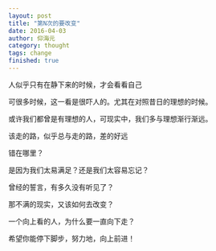 ```yaml
---
layout: post
title: "第N次的要改变"
date: 2016-04-03
author: 仰海元
category: thought
tags: change
finished: true
---
```


人似乎只有在静下来的时候，才会看看自己

可很多时候，这一看是很吓人的。尤其在对照昔日的理想的时候。

或许我们都曾是有理想的人，可现实中，我们多与理想渐行渐远。

该走的路，似乎总与走的路，差的好远

错在哪里？

是因为我们太易满足？还是我们太容易忘记？

曾经的誓言，有多久没有听见了？

那不满的现实，又该如何去改变？

一个向上看的人，为什么要一直向下走？

希望你能停下脚步，努力地，向上前进！

